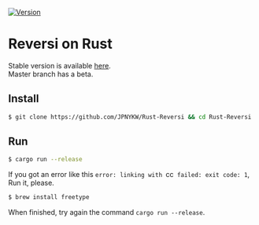 [![Version](https://img.shields.io/badge/version-1.2-blue.svg)](https://github.com/JPNYKW/Rust-Reversi/releases/tag/v1.2)  

# Reversi on Rust

Stable version is available [here](https://github.com/JPNYKW/Rust-Reversi/releases/tag/v1.2).  
Master branch has a beta.  

## Install
```bash
$ git clone https://github.com/JPNYKW/Rust-Reversi && cd Rust-Reversi
```

## Run
```bash
$ cargo run --release
```

If you got an error like this `error: linking with `cc` failed: exit code: 1`,  
Run it, please.

```bash
$ brew install freetype
```

When finished, try again the command `cargo run --release`.

